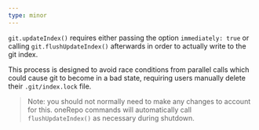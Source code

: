 ```yaml
---
type: minor
---
```


`git.updateIndex()` requires either passing the option `immediately: true` or calling `git.flushUpdateIndex()` afterwards in order to actually write to the git index.

This process is designed to avoid race conditions from parallel calls which could cause git to become in a bad state, requiring users manually delete their `.git/index.lock` file.

> Note: you should not normally need to make any changes to account for this. oneRepo commands will automatically call `flushUpdateIndex()` as necessary during shutdown.
